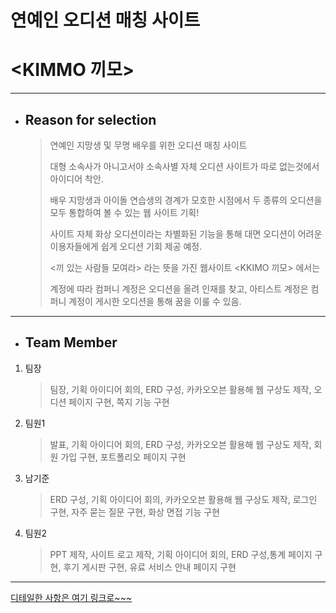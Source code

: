 # 연예인 오디션 매칭 사이트
# <KIMMO 끼모>
***
- ## Reason for selection
    > 연예인 지망생 및 무명 배우를 위한 오디션 매칭 사이트
    >
    > 대형 소속사가 아니고서야 소속사별 자체 오디션 사이트가 따로 없는것에서 아이디어 착안.
    >
    > 배우 지망생과 아이돌 연습생의 경계가 모호한 시점에서 두 종류의 오디션을 모두 통합하여 볼 수 있는 웹 사이트 기획!
    >
    > 사이트 자체 화상 오디션이라는 차별화된 기능을 통해 대면 오디션이 어려운 이용자들에게 쉽게 오디션 기회 제공 예정.
    >
    > <끼 있는 사람들 모여라> 라는 뜻을 가진 
    > 웹사이트 <KKIMO 끼모> 에서는
    >
    > 계정에 따라 컴퍼니 계정은 오디션을 올려 인재를 찾고, 아티스트 계정은 컴퍼니 계정이 게시한 오디션을 통해 꿈을 이룰 수 있음.
***
- ## Team Member
1. 팀장
   > 팀장, 기획 아이디어 회의, ERD 구성, 카카오오븐 활용해 웹 구상도 제작, 오디션 페이지 구현, 쪽지 기능 구현
2. 팀원1
   > 발표, 기획 아이디어 회의, ERD 구성, 카카오오븐 활용해 웹 구상도 제작, 회원 가입 구현, 포트폴리오 페이지 구현
3. 남기준
   > ERD 구성, 기획 아이디어 회의, 카카오오븐 활용해 웹 구상도 제작, 로그인 구현, 자주 묻는 질문 구현, 화상 면접 기능 구현
4. 팀원2
   > PPT 제작, 사이트 로고 제작, 기획 아이디어 회의, ERD 구성,통계 페이지 구현, 후기 게시판 구현, 유료 서비스 안내 페이지 구현
***

[디테일한 사항은 여기 링크로~~~](https://github.com/Paekma09/2nd-Project/files/10701280/2nd_Project.pdf)